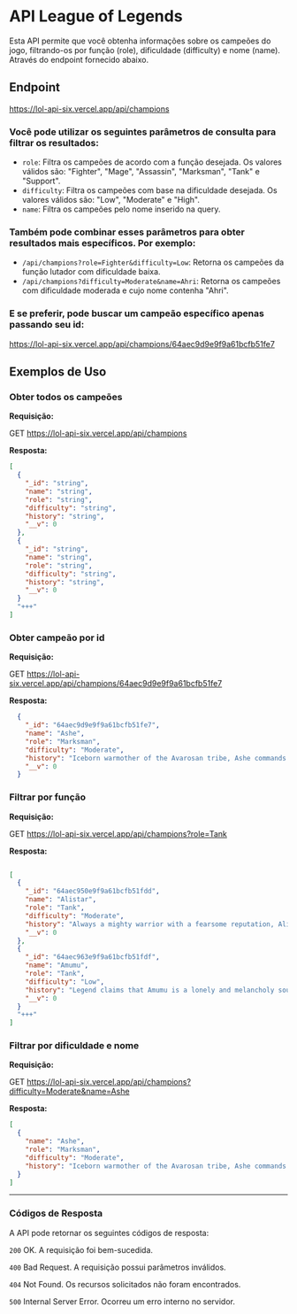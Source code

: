 # API League of Legends

Esta API permite que você obtenha informações sobre os campeões do jogo, filtrando-os por função (role), dificuldade (difficulty) e nome (name). Através do endpoint fornecido abaixo.

## Endpoint

https://lol-api-six.vercel.app/api/champions

### Você pode utilizar os seguintes parâmetros de consulta para filtrar os resultados:

- `role`: Filtra os campeões de acordo com a função desejada. Os valores válidos são: "Fighter", "Mage", "Assassin", "Marksman", "Tank" e "Support".
- `difficulty`: Filtra os campeões com base na dificuldade desejada. Os valores válidos são: "Low", "Moderate" e "High".
- `name`: Filtra os campeões pelo nome inserido na query.

### Também pode combinar esses parâmetros para obter resultados mais específicos. Por exemplo:

- `/api/champions?role=Fighter&difficulty=Low`: Retorna os campeões da função lutador com dificuldade baixa.
- `/api/champions?difficulty=Moderate&name=Ahri`: Retorna os campeões com dificuldade moderada e cujo nome contenha "Ahri".

### E se preferir, pode buscar um campeão específico apenas passando seu id:

https://lol-api-six.vercel.app/api/champions/64aec9d9e9f9a61bcfb51fe7

## Exemplos de Uso

### Obter todos os campeões

**Requisição:**

GET https://lol-api-six.vercel.app/api/champions

**Resposta:**

```json
[
  {
    "_id": "string",
    "name": "string",
    "role": "string",
    "difficulty": "string",
    "history": "string",
    "__v": 0
  },
  {
    "_id": "string",
    "name": "string",
    "role": "string",
    "difficulty": "string",
    "history": "string",
    "__v": 0
  }
  "+++"
]
```

### Obter campeão por id

**Requisição:**

GET https://lol-api-six.vercel.app/api/champions/64aec9d9e9f9a61bcfb51fe7

**Resposta:**

```json
  {
    "_id": "64aec9d9e9f9a61bcfb51fe7",
    "name": "Ashe",
    "role": "Marksman",
    "difficulty": "Moderate",
    "history": "Iceborn warmother of the Avarosan tribe, Ashe commands the most populous horde in the north. Stoic, intelligent, and idealistic, yet uncomfortable with her role as leader, she taps into the ancestral magics of her lineage to wield a bow of True Ice. With her people's belief that she is the mythological hero Avarosa reincarnated, Ashe hopes to unify the Freljord once more by retaking their ancient, tribal lands.",
    "__v": 0
  }

```


### Filtrar por função

**Requisição:**

GET https://lol-api-six.vercel.app/api/champions?role=Tank

**Resposta:**

```json

[
  {
    "_id": "64aec950e9f9a61bcfb51fdd",
    "name": "Alistar",
    "role": "Tank",
    "difficulty": "Moderate",
    "history": "Always a mighty warrior with a fearsome reputation, Alistar seeks revenge for the death of his clan at the hands of the Noxian empire. Though he was enslaved and forced into the life of a gladiator, his unbreakable will was what kept him from truly becoming a beast. Now, free of the chains of his former masters, he fights in the name of the downtrodden and the disadvantaged, his rage as much a weapon as his horns, hooves and fists.",
    "__v": 0
  },
  {
    "_id": "64aec963e9f9a61bcfb51fdf",
    "name": "Amumu",
    "role": "Tank",
    "difficulty": "Low",
    "history": "Legend claims that Amumu is a lonely and melancholy soul from ancient Shurima, roaming the world in search of a friend. Doomed by an ancient curse to remain alone forever, his touch is death, his affection ruin. Those who claim to have seen him describe a living cadaver, small in stature and wrapped in creeping bandages. Amumu has inspired myths, songs, and folklore told and retold for generations—such that it is impossible to separate truth from fiction.",
    "__v": 0
  }
  "+++"
]

```

### Filtrar por dificuldade e nome

**Requisição:**

GET https://lol-api-six.vercel.app/api/champions?difficulty=Moderate&name=Ashe

**Resposta:**

```json
[
  {
    "name": "Ashe",
    "role": "Marksman",
    "difficulty": "Moderate",
    "history": "Iceborn warmother of the Avarosan tribe, Ashe commands the most populous horde in the north. Stoic, intelligent, and idealistic, yet uncomfortable with her role as leader, she taps into the ancestral magics of her lineage to wield a bow of True Ice. With her people's belief that she is the mythological hero Avarosa reincarnated, Ashe hopes to unify the Freljord once more by retaking their ancient, tribal lands."
  }
]

```
___
### Códigos de Resposta

A API pode retornar os seguintes códigos de resposta:

``200`` OK. A requisição foi bem-sucedida.

``400`` Bad Request. A requisição possui parâmetros inválidos.

``404`` Not Found. Os recursos solicitados não foram encontrados.

``500`` Internal Server Error. Ocorreu um erro interno no servidor.

